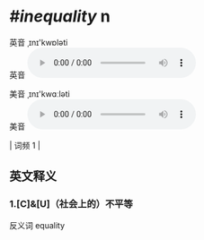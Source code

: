 # ***\#inequality*** n
英音 ˌɪnɪ'kwɒləti  
英音
<audio src="./media/inequality1.aac" controls="controls"></audio>

美音 ˌɪnɪ'kwɑːləti  
美音
<audio src="./media/inequality2.aac" controls="controls"></audio>



| 词频 1 |  

英文释义
---
### 1.**[C]&[U]（社会上的）不平等**  
反义词 equality 


